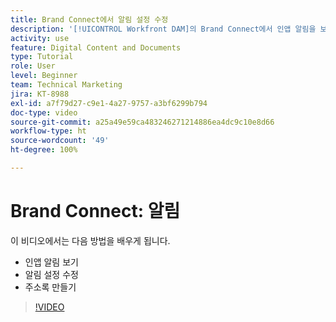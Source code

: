 ```yaml
---
title: Brand Connect에서 알림 설정 수정
description: '[!UICONTROL Workfront DAM]의 Brand Connect에서 인앱 알림을 보고, 알림 설정을 수정하고, 주소록을 만드는 방법을 알아봅니다.'
activity: use
feature: Digital Content and Documents
type: Tutorial
role: User
level: Beginner
team: Technical Marketing
jira: KT-8988
exl-id: a7f79d27-c9e1-4a27-9757-a3bf6299b794
doc-type: video
source-git-commit: a25a49e59ca483246271214886ea4dc9c10e8d66
workflow-type: ht
source-wordcount: '49'
ht-degree: 100%

---
```


# Brand Connect: 알림

이 비디오에서는 다음 방법을 배우게 됩니다.

* 인앱 알림 보기
* 알림 설정 수정
* 주소록 만들기

>[!VIDEO](https://video.tv.adobe.com/v/335250/?quality=12&learn=on)
